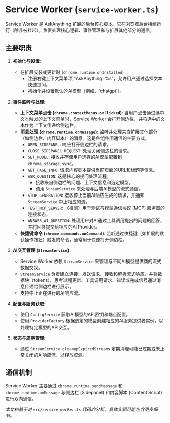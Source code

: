 # Service Worker (`service-worker.ts`)

Service Worker 是 AskAnything 扩展的后台核心脚本。它在浏览器后台持续运行（除非被挂起），负责处理核心逻辑、事件管理和与扩展其他部分的通信。

## 主要职责

1.  **初始化与设置**:
    *   在扩展安装或更新时 (`chrome.runtime.onInstalled`)：
        *   注册右键上下文菜单项 "AskAnything: %s"，允许用户通过选择文本快速提问。
        *   初始化并设置默认的AI模型（例如，'chatgpt'）。

2.  **事件监听与处理**:
    *   **上下文菜单点击 (`chrome.contextMenus.onClicked`)**: 当用户点击通过选中文本触发的上下文菜单时，Service Worker 会打开侧边栏，并将选中的文本作为上下文传递给侧边栏。
    *   **消息处理 (`chrome.runtime.onMessage`)**: 监听并处理来自扩展其他部分（如侧边栏、内容脚本）的消息。这是各组件间通信的主要方式。
        *   `OPEN_SIDEPANEL`: 响应打开侧边栏的请求。
        *   `CLOSE_SIDEPANEL_REQUEST`: 处理关闭侧边栏的请求。
        *   `SET_MODEL`: 接收并存储用户选择的AI模型配置到 `chrome.storage.sync`。
        *   `GET_PAGE_INFO`: 请求内容脚本提供当前页面的URL和标题等信息。
        *   `ASK_QUESTION`: 这是核心的提问处理流程。
            *   接收来自侧边栏的问题、上下文信息和选定模型。
            *   调用 `StreamService` 来处理与后端AI模型的流式通信。
        *   `STOP_GENERATION`: 接收停止当前AI响应生成的请求，并通知 `StreamService` 中止相应的流。
        *   `TEST_MCP_SERVER`: （推测）用于测试与模型通信协议 (MCP) 服务器的连接状态。
        *   `ANSWER_AI_QUESTION`: 处理用户对AI通过工具调用提出的问题的回答，并将回答提交给相应的AI Provider。
    *   **快捷键命令 (`chrome.commands.onCommand`)**: 监听通过快捷键（如扩展的默认操作按钮）触发的命令，通常用于快速打开侧边栏。

3.  **AI交互管理 (`StreamService`)**:
    *   Service Worker 依赖 `StreamService` 来管理与不同AI模型提供商的流式数据交换。
    *   `StreamService` 负责建立连接、发送请求、接收和解析流式响应，并将数据块（tokens）、思考过程更新、工具调用请求、错误或完成信号通过消息传递给侧边栏进行展示。
    *   支持中止正在进行的AI响应流。

4.  **配置与服务获取**:
    *   使用 `ConfigService` 获取AI模型的API密钥和端点配置。
    *   使用 `ProviderFactory` 根据选定的模型创建相应的AI服务提供者实例，以处理特定模型的API交互。

5.  **状态与周期管理**:
    *   通过 `StreamService.cleanupExpiredStreams` 定期清理可能已过期或未正常关闭的AI响应流，以释放资源。

## 通信机制

Service Worker 主要通过 `chrome.runtime.sendMessage` 和 `chrome.runtime.onMessage` 与侧边栏 (Sidepanel) 和内容脚本 (Content Script) 进行双向通信。

*本文档基于对 `src/service-worker.ts` 代码的分析，具体实现可能包含更多细节。* 